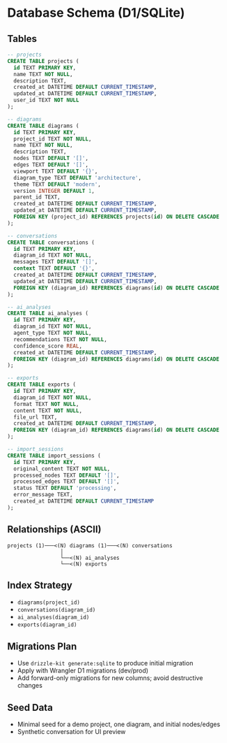 # Database Schema (D1/SQLite)

## Tables
```sql
-- projects
CREATE TABLE projects (
  id TEXT PRIMARY KEY,
  name TEXT NOT NULL,
  description TEXT,
  created_at DATETIME DEFAULT CURRENT_TIMESTAMP,
  updated_at DATETIME DEFAULT CURRENT_TIMESTAMP,
  user_id TEXT NOT NULL
);

-- diagrams
CREATE TABLE diagrams (
  id TEXT PRIMARY KEY,
  project_id TEXT NOT NULL,
  name TEXT NOT NULL,
  description TEXT,
  nodes TEXT DEFAULT '[]',
  edges TEXT DEFAULT '[]',
  viewport TEXT DEFAULT '{}',
  diagram_type TEXT DEFAULT 'architecture',
  theme TEXT DEFAULT 'modern',
  version INTEGER DEFAULT 1,
  parent_id TEXT,
  created_at DATETIME DEFAULT CURRENT_TIMESTAMP,
  updated_at DATETIME DEFAULT CURRENT_TIMESTAMP,
  FOREIGN KEY (project_id) REFERENCES projects(id) ON DELETE CASCADE
);

-- conversations
CREATE TABLE conversations (
  id TEXT PRIMARY KEY,
  diagram_id TEXT NOT NULL,
  messages TEXT DEFAULT '[]',
  context TEXT DEFAULT '{}',
  created_at DATETIME DEFAULT CURRENT_TIMESTAMP,
  updated_at DATETIME DEFAULT CURRENT_TIMESTAMP,
  FOREIGN KEY (diagram_id) REFERENCES diagrams(id) ON DELETE CASCADE
);

-- ai_analyses
CREATE TABLE ai_analyses (
  id TEXT PRIMARY KEY,
  diagram_id TEXT NOT NULL,
  agent_type TEXT NOT NULL,
  recommendations TEXT NOT NULL,
  confidence_score REAL,
  created_at DATETIME DEFAULT CURRENT_TIMESTAMP,
  FOREIGN KEY (diagram_id) REFERENCES diagrams(id) ON DELETE CASCADE
);

-- exports
CREATE TABLE exports (
  id TEXT PRIMARY KEY,
  diagram_id TEXT NOT NULL,
  format TEXT NOT NULL,
  content TEXT NOT NULL,
  file_url TEXT,
  created_at DATETIME DEFAULT CURRENT_TIMESTAMP,
  FOREIGN KEY (diagram_id) REFERENCES diagrams(id) ON DELETE CASCADE
);

-- import_sessions
CREATE TABLE import_sessions (
  id TEXT PRIMARY KEY,
  original_content TEXT NOT NULL,
  processed_nodes TEXT DEFAULT '[]',
  processed_edges TEXT DEFAULT '[]',
  status TEXT DEFAULT 'processing',
  error_message TEXT,
  created_at DATETIME DEFAULT CURRENT_TIMESTAMP
);
```

## Relationships (ASCII)
```
projects (1)───<(N) diagrams (1)───<(N) conversations
                 │                 
                 └──<(N) ai_analyses
                 └──<(N) exports
```

## Index Strategy
- `diagrams(project_id)`
- `conversations(diagram_id)`
- `ai_analyses(diagram_id)`
- `exports(diagram_id)`

## Migrations Plan
- Use `drizzle-kit generate:sqlite` to produce initial migration
- Apply with Wrangler D1 migrations (dev/prod)
- Add forward-only migrations for new columns; avoid destructive changes

## Seed Data
- Minimal seed for a demo project, one diagram, and initial nodes/edges
- Synthetic conversation for UI preview
